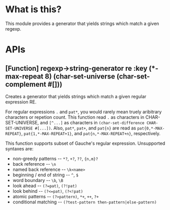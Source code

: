 # What is this?
This module provides a generator that yields strings which match a given regexp.

# APIs
## [Function] regexp->string-generator re :key (*-max-repeat 8) (char-set-universe (char-set-complement #[]))
Creates a generator that yields strings
which match a given regular expression RE.

For regular expressions `.` and `pat*`, you would rarely mean truely aribitrary
characters or repetion count.
This function read `.` as characters in CHAR-SET-UNIVERSE,
and `[^...]` as characters in `(char-set-difference CHAR-SET-UNIVERSE #[...])`.
Also, `pat*`, `pat+`, and `pat{n}` are read as `pat{0,*-MAX-REPEAT}`,
`pat{1,*-MAX-REPEAT+1}`, and `pat{n,*-MAX-REPEAT+n}`, respectively.

This function supports subset of Gauche's regular expression.
Unsupported syntaxes are:

- non-greedy patterns -- `*?`, `+?`, `??`, `{n,m}?`
- back reference -- `\n`
- named back reference -- `\k<name>`
- beginning / end of string -- `^`, `$`
- word boundary -- `\b`, `\B`
- look ahead -- `(?=pat)`, `(?!pat)`
- look behind -- `(?<=pat)`, `(?<!pat)`
- atomic patterns -- `(?>pattern)`, `*+`, `++`, `?+`
- conditional matching -- `(?test-pattern then-pattern|else-pattern)`
